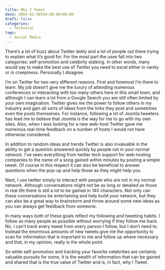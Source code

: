 ```yaml
---
title: Why I Tweet
date: 2009-03-30T04:00:00+00:00
draft: false
categories:
  - Technical
tags:
  - Social Media
---
```


There’s a lot of buzz about Twitter lately and a lot of people out there trying to explain what it’s good for. For the most part the uses fall into two categories: self-promotion and celebrity stalking. In other words, many would say to make the best use of Twitter you need to excel either in vanity or in creepiness. Personally I disagree.

I’m on Twitter for two very different reasons. First and foremost I’m there to learn. My job doesn’t give me the luxury of attending numerous conferences or interacting with too many others here in this small town, and although I can learn a lot from a Google Search you are still often limited by your own imagination. Twitter gives me the power to follow others in my industry and gain all sorts of ideas from the links they post and sometimes even the posts themselves. For instance, following a lot of Joomla tweeters has lead me to believe that Joomla is the way for me to go with my own sites. Also, when I was looking for a new web-host Twitter gave me numerous real-time feedback on a number of hosts I would not have otherwise considered.

In addition to random ideas and trends Twitter is also invaluable in the ability to get a question answered quickly by people not in your normal network. I’ve seen everything from twitter tech support for web hosting companies to the name of a song gained within minutes by posting a simple tweet. Of course in this respect it can also be beneficial to answer questions when the pop-up and help those as they might help you.

Next, I use twitter simply to interact with people who are not in my normal network. Although conversations might not be as long or detailed as those in real life there is still a lot to be gained in 140 characters. Not only can these conversations be entertaining and help build your network, but they can also be a great way to brainstorm and throw around some new ideas as you can always get feedback from someone.

In many ways both of these goals reflect my following and tweeting habits. I follow as many people as possible without worrying if they follow me back. No, I can’t track every tweet from every person I follow, but I don’t need to. Instead the enormous amounts of new tweets give me the opportunity to scan for information that is important to me and follow up where necessary and that, in my opinion, really is the whole point.

So while self-promotion and tracking your favorite celebrities are certainly valuable pursuits for some, it is the wealth of information that can be gained and shared that is the true value of Twitter and is, in fact, why I Tweet.